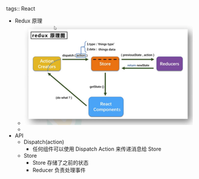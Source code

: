 tags:: React

- Redux 原理
	- ![image.png](../assets/image_1684582985777_0.png)
	-
- API
	- Dispatch(action)
		- 任何组件可以使用 Dispatch Action 来传递消息给 Store
	- Store
		- Store 存储了之前的状态
		- Reducer 负责处理事件